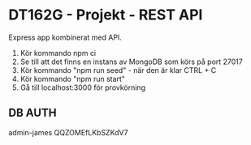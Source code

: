 # DT162G - Projekt - REST API

Express app kombinerat med API.

1. Kör kommando npm ci
2. Se till att det finns en instans av MongoDB som körs på port 27017
3. Kör kommando "npm run seed" - när den är klar CTRL + C
4. Kör kommando "npm run start"
5. Gå till localhost:3000 för provkörning

## DB AUTH
admin-james
QQZOMEfLKbSZKdV7